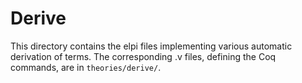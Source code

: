 # Derive

This directory contains the elpi files implementing various automatic
derivation of terms.  The corresponding .v files, defining the Coq commands,
are in `theories/derive/`.

